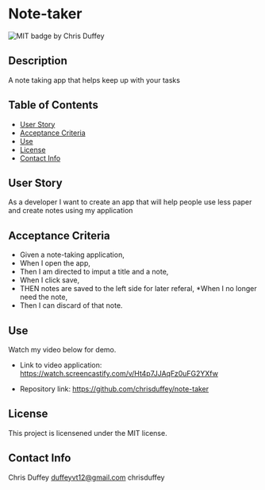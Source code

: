 # Note-taker
  ![MIT badge ](https://img.shields.io/badge/License-MIT-yellow.svg)
  by Chris Duffey
  ## Description
  A note taking app that helps keep up with your tasks
  ## Table of Contents
  - [User Story](#user-story)
  - [Acceptance Criteria](#acceptance-criteria)
  - [Use](#use)
  - [License](#license)
  - [Contact Info](#contact-info)


  ## User Story
  As a developer I want to create an app that will help people use less paper and create notes using my application
  ## Acceptance Criteria
  * Given a note-taking application,
  * When I open the app,
  * Then I am directed to imput a title and a note,
  * When I click save, 
  * THEN notes are saved to the left side for later referal, *When I no longer need the note,
  * Then I can discard of that note.
  ## Use
  Watch my video below for demo.

  * Link to video application:
   https://watch.screencastify.com/v/Ht4p7JJAqFz0uFG2YXfw

  * Repository link:
    https://github.com/chrisduffey/note-taker

  ## License
This project is licensened under the MIT license.
  ## Contact Info
  Chris Duffey
  duffeyvt12@gmail.com
  chrisduffey